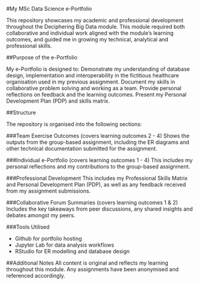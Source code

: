 #My MSc Data Science e-Portfolio 

This repository showcases my academic and professional development throughout the Deciphering Big Data module. This module required both collaborative and individual work aligned with the module’s learning outcomes, and guided me in growing my technical, analytical and professional skills. 

##Purpose of the e-Portfolio

My e-Portfolio is designed to: 
Demonstrate my understanding of database design, implementation and interoperability in the fictitious healthcare organisation used in my previous assignment. 
Document my skills in collaborative problem solving and working as a team. 
Provide personal reflections on feedback and the learning outcomes. 
Present my Personal Development Plan (PDP) and skills matrix. 

##Structure

The repository is organised into the following sections: 


###Team Exercise Outcomes (covers learning outcomes 2 - 4) 
Shows the outputs from the group-based assignment, including the ER diagrams and other technical documentation submitted for the assignment. 


###Individual e-Portfolio (covers learning outcomes 1 - 4) 
This includes my personal reflections and my contributions to the group-based assignment. 


###Professional Development 
This includes my Professional Skills Matrix and Personal Development Plan (PDP), as well as any feedback received from my assignment submissions. 


###Collaborative Forum Summaries (covers learning outcomes 1 & 2) 
Includes the key takeaways from peer discussions, any shared insights and debates amongst my peers. 


###Tools Utilised
- Github for portfolio hosting
- Jupyter Lab for data analysis workflows 
- RStudio for ER modelling and database design 


##Additional Notes 
All content is original and reflects my learning throughout this module. Any assignments have been anonymised and referenced accordingly. 
